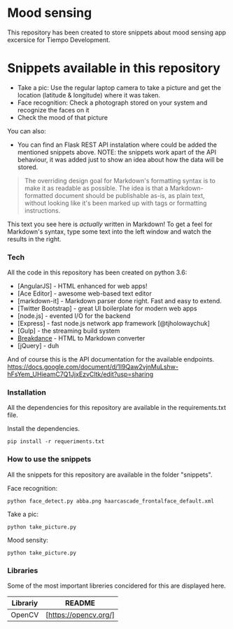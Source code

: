 # Mood sensing

This repository has been created to store snippets about mood sensing app excersice for Tiempo Development.

# Snippets available in this repository

  - Take a pic: Use the regular laptop camera to take a picture and get the location (latitude & longitude) where it was taken.
  - Face recognition: Check a photograph stored on your system and recognize the faces on it
  - Check the mood of that picture


You can also:
  - You can find an Flask REST API instalation where could be added the mentioned snippets above.
  NOTE: the snippets work apart of the API behaviour, it was added just to show an idea about how the data will be stored.


> The overriding design goal for Markdown's
> formatting syntax is to make it as readable
> as possible. The idea is that a
> Markdown-formatted document should be
> publishable as-is, as plain text, without
> looking like it's been marked up with tags
> or formatting instructions.

This text you see here is *actually* written in Markdown! To get a feel for Markdown's syntax, type some text into the left window and watch the results in the right.

### Tech

All the code in this repository has been created on python 3.6:

* [AngularJS] - HTML enhanced for web apps!
* [Ace Editor] - awesome web-based text editor
* [markdown-it] - Markdown parser done right. Fast and easy to extend.
* [Twitter Bootstrap] - great UI boilerplate for modern web apps
* [node.js] - evented I/O for the backend
* [Express] - fast node.js network app framework [@tjholowaychuk]
* [Gulp] - the streaming build system
* [Breakdance](http://breakdance.io) - HTML to Markdown converter
* [jQuery] - duh

And of course this is the API documentation for the available endpoints.
https://docs.google.com/document/d/1I9Qaw2vjnMuLshw-hFsYem_UHieamC7Q1JjxEzvCltk/edit?usp=sharing

### Installation

All the dependencies for this repository are available in the requirements.txt file.

Install the dependencies.

```
pip install -r requeriments.txt
```
### How to use the snippets

All the snippets for this repository are available in the folder "snippets".

Face recognition:
```
python face_detect.py abba.png haarcascade_frontalface_default.xml
```
Take a pic:
```
python take_picture.py
```
Mood sensity:
```
python take_picture.py
```

### Libraries

Some of the most important libreries concidered for this are displayed here.

| Librariy | README |
| ------ | ------ |
| OpenCV | [https://opencv.org/] |

